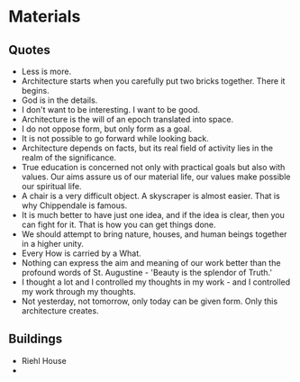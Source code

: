 # Materials

## Quotes
 - Less is more.
 - Architecture starts when you carefully put two bricks together. There it begins.
 - God is in the details.
 - I don't want to be interesting. I want to be good.
 - Architecture is the will of an epoch translated into space.
 - I do not oppose form, but only form as a goal.
 - It is not possible to go forward while looking back.
 - Architecture depends on facts, but its real field of activity lies in the realm of the significance.
 - True education is concerned not only with practical goals but also with values. Our aims assure us of our material life, our values make possible our spiritual life.
 - A chair is a very difficult object. A skyscraper is almost easier. That is why Chippendale is famous.
 - It is much better to have just one idea, and if the idea is clear, then you can fight for it. That is how you can get things done.
 - We should attempt to bring nature, houses, and human beings together in a higher unity.
 - Every How is carried by a What.
 - Nothing can express the aim and meaning of our work better than the profound words of St. Augustine - 'Beauty is the splendor of Truth.'
 - I thought a lot and I controlled my thoughts in my work - and I controlled my work through my thoughts.
 - Not yesterday, not tomorrow, only today can be given form. Only this architecture creates.
 
 ## Buildings
 - Riehl House
 - 
 
